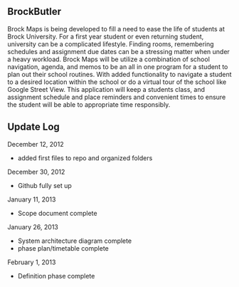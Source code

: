 BrockButler
-----------

Brock Maps is being developed to fill a need to ease the life of students at Brock University. For a first year student or even returning student, university can be a complicated lifestyle. Finding rooms, remembering schedules and assignment due dates can be a stressing matter when under a heavy workload. Brock Maps will be utilize a combination of school navigation, agenda, and memos to be an all in one program for a student to plan out their school routines. With added functionality to navigate a student to a desired location within the school or do a virtual tour of the school like Google Street View. This application will keep a students class, and assignment schedule and place reminders and convenient times to ensure the student will be able to appropriate time responsibly.

Update Log
------------

December 12, 2012

- added first files to repo and organized folders

December 30, 2012
- Github fully set up

January 11, 2013
- Scope document complete

January 26, 2013
- System architecture diagram complete
- phase plan/timetable complete

February 1, 2013
- Definition phase complete

